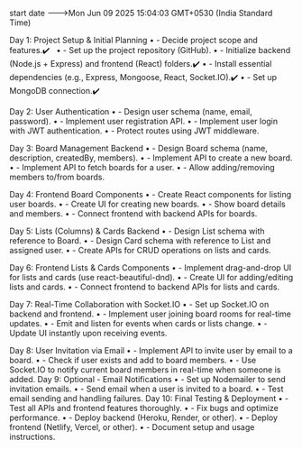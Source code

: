 start date --->Mon Jun 09 2025 15:04:03 GMT+0530 (India Standard Time)

Day 1: Project Setup & Initial Planning
•	- Decide project scope and features.✔️  
•	- Set up the project repository (GitHub).
•	- Initialize backend (Node.js + Express) and frontend (React) folders.✔️
•	- Install essential dependencies (e.g., Express, Mongoose, React, Socket.IO).✔️
•	- Set up MongoDB connection.✔️



Day 2: User Authentication
•	- Design user schema (name, email, password).
•	- Implement user registration API.
•	- Implement user login with JWT authentication.
•	- Protect routes using JWT middleware.

Day 3: Board Management Backend
•	- Design Board schema (name, description, createdBy, members).
•	- Implement API to create a new board.
•	- Implement API to fetch boards for a user.
•	- Allow adding/removing members to/from boards.

Day 4: Frontend Board Components
•	- Create React components for listing user boards.
•	- Create UI for creating new boards.
•	- Show board details and members.
•	- Connect frontend with backend APIs for boards.

Day 5: Lists (Columns) & Cards Backend
•	- Design List schema with reference to Board.
•	- Design Card schema with reference to List and assigned user.
•	- Create APIs for CRUD operations on lists and cards.

Day 6: Frontend Lists & Cards Components
•	- Implement drag-and-drop UI for lists and cards (use react-beautiful-dnd).
•	- Create UI for adding/editing lists and cards.
•	- Connect frontend to backend APIs for lists and cards.

Day 7: Real-Time Collaboration with Socket.IO
•	- Set up Socket.IO on backend and frontend.
•	- Implement user joining board rooms for real-time updates.
•	- Emit and listen for events when cards or lists change.
•	- Update UI instantly upon receiving events.

Day 8: User Invitation via Email
•	- Implement API to invite user by email to a board.
•	- Check if user exists and add to board members.
•	- Use Socket.IO to notify current board members in real-time when someone is added.
Day 9: Optional - Email Notifications
•	- Set up Nodemailer to send invitation emails.
•	- Send email when a user is invited to a board.
•	- Test email sending and handling failures.
Day 10: Final Testing & Deployment
•	- Test all APIs and frontend features thoroughly.
•	- Fix bugs and optimize performance.
•	- Deploy backend (Heroku, Render, or other).
•	- Deploy frontend (Netlify, Vercel, or other).
•	- Document setup and usage instructions.
